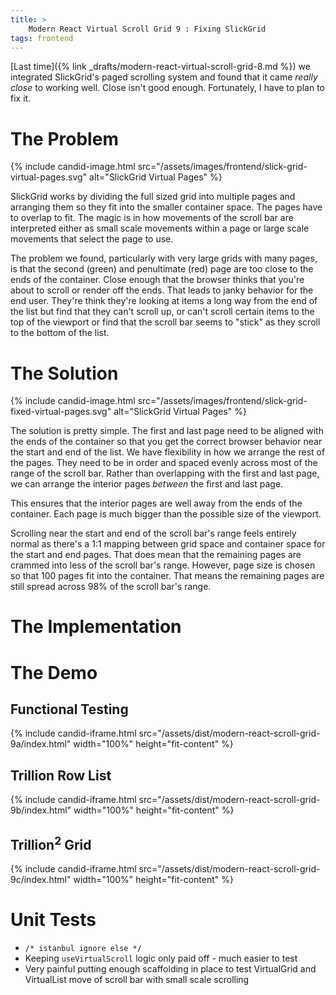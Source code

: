 ```yaml
---
title: >
    Modern React Virtual Scroll Grid 9 : Fixing SlickGrid
tags: frontend
---
```


[Last time]({% link _drafts/modern-react-virtual-scroll-grid-8.md %}) we integrated SlickGrid's paged scrolling system and found that it came *really close* to working well. Close isn't good enough. Fortunately, I have to plan to fix it. 

# The Problem

{% include candid-image.html src="/assets/images/frontend/slick-grid-virtual-pages.svg" alt="SlickGrid Virtual Pages" %}

SlickGrid works by dividing the full sized grid into multiple pages and arranging them so they fit into the smaller container space. The pages have to overlap to fit. The magic is in how movements of the scroll bar are interpreted either as small scale movements within a page or large scale movements that select the page to use. 

The problem we found, particularly with very large grids with many pages, is that the second (green) and penultimate (red) page are too close to the ends of the container. Close enough that the browser thinks that you're about to scroll or render off the ends. That leads to janky behavior for the end user. They're think they're looking at items a long way from the end of the list but find that they can't scroll up, or can't scroll certain items to the top of the viewport or find that the scroll bar seems to "stick" as they scroll to the bottom of the list. 

# The Solution

{% include candid-image.html src="/assets/images/frontend/slick-grid-fixed-virtual-pages.svg" alt="SlickGrid Virtual Pages" %}

The solution is pretty simple. The first and last page need to be aligned with the ends of the container so that you get the correct browser behavior near the start and end of the list. We have flexibility in how we arrange the rest of the pages. They need to be in order and spaced evenly across most of the range of the scroll bar. Rather than overlapping with the first and last page, we can arrange the interior pages *between* the first and last page. 

This ensures that the interior pages are well away from the ends of the container. Each page is much bigger than the possible size of the viewport.

Scrolling near the start and end of the scroll bar's range feels entirely normal as there's a 1:1 mapping between grid space and container space for the start and end pages. That does mean that the remaining pages are crammed into less of the scroll bar's range. However, page size is chosen so that 100 pages fit into the container. That means the remaining pages are still spread across 98% of the scroll bar's range. 

# The Implementation

# The Demo

## Functional Testing

{% include candid-iframe.html src="/assets/dist/modern-react-scroll-grid-9a/index.html" width="100%" height="fit-content" %}

## Trillion Row List

{% include candid-iframe.html src="/assets/dist/modern-react-scroll-grid-9b/index.html" width="100%" height="fit-content" %}

## Trillion<sup>2</sup> Grid

{% include candid-iframe.html src="/assets/dist/modern-react-scroll-grid-9c/index.html" width="100%" height="fit-content" %}

# Unit Tests

* `/* istanbul ignore else */`
* Keeping `useVirtualScroll` logic only paid off - much easier to test
* Very painful putting enough scaffolding in place to test VirtualGrid and VirtualList move of scroll bar with small scale scrolling
